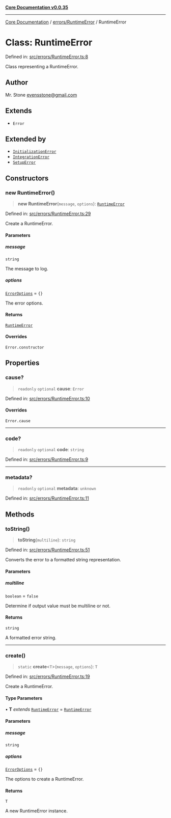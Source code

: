 [**Core Documentation v0.0.35**](../../../README.md)

***

[Core Documentation](../../../modules.md) / [errors/RuntimeError](../README.md) / RuntimeError

# Class: RuntimeError

Defined in: [src/errors/RuntimeError.ts:8](https://github.com/stonemjs/core/blob/c9d95b58ccfb8efcaba0bed7bbf19084836cc28d/src/errors/RuntimeError.ts#L8)

Class representing a RuntimeError.

## Author

Mr. Stone <evensstone@gmail.com>

## Extends

- `Error`

## Extended by

- [`InitializationError`](../../InitializationError/classes/InitializationError.md)
- [`IntegrationError`](../../IntegrationError/classes/IntegrationError.md)
- [`SetupError`](../../SetupError/classes/SetupError.md)

## Constructors

### new RuntimeError()

> **new RuntimeError**(`message`, `options`): [`RuntimeError`](RuntimeError.md)

Defined in: [src/errors/RuntimeError.ts:29](https://github.com/stonemjs/core/blob/c9d95b58ccfb8efcaba0bed7bbf19084836cc28d/src/errors/RuntimeError.ts#L29)

Create a RuntimeError.

#### Parameters

##### message

`string`

The message to log.

##### options

[`ErrorOptions`](../../../definitions/interfaces/ErrorOptions.md) = `{}`

The error options.

#### Returns

[`RuntimeError`](RuntimeError.md)

#### Overrides

`Error.constructor`

## Properties

### cause?

> `readonly` `optional` **cause**: `Error`

Defined in: [src/errors/RuntimeError.ts:10](https://github.com/stonemjs/core/blob/c9d95b58ccfb8efcaba0bed7bbf19084836cc28d/src/errors/RuntimeError.ts#L10)

#### Overrides

`Error.cause`

***

### code?

> `readonly` `optional` **code**: `string`

Defined in: [src/errors/RuntimeError.ts:9](https://github.com/stonemjs/core/blob/c9d95b58ccfb8efcaba0bed7bbf19084836cc28d/src/errors/RuntimeError.ts#L9)

***

### metadata?

> `readonly` `optional` **metadata**: `unknown`

Defined in: [src/errors/RuntimeError.ts:11](https://github.com/stonemjs/core/blob/c9d95b58ccfb8efcaba0bed7bbf19084836cc28d/src/errors/RuntimeError.ts#L11)

## Methods

### toString()

> **toString**(`multiline`): `string`

Defined in: [src/errors/RuntimeError.ts:51](https://github.com/stonemjs/core/blob/c9d95b58ccfb8efcaba0bed7bbf19084836cc28d/src/errors/RuntimeError.ts#L51)

Converts the error to a formatted string representation.

#### Parameters

##### multiline

`boolean` = `false`

Determine if output value must be multiline or not.

#### Returns

`string`

A formatted error string.

***

### create()

> `static` **create**\<`T`\>(`message`, `options`): `T`

Defined in: [src/errors/RuntimeError.ts:19](https://github.com/stonemjs/core/blob/c9d95b58ccfb8efcaba0bed7bbf19084836cc28d/src/errors/RuntimeError.ts#L19)

Create a RuntimeError.

#### Type Parameters

• **T** *extends* [`RuntimeError`](RuntimeError.md) = [`RuntimeError`](RuntimeError.md)

#### Parameters

##### message

`string`

##### options

[`ErrorOptions`](../../../definitions/interfaces/ErrorOptions.md) = `{}`

The options to create a RuntimeError.

#### Returns

`T`

A new RuntimeError instance.
